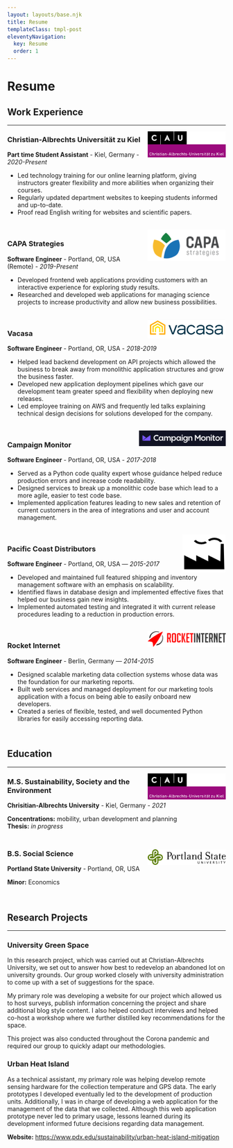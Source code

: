 ```yaml
---
layout: layouts/base.njk
title: Resume
templateClass: tmpl-post
eleventyNavigation:
  key: Resume
  order: 1
---
```

# Resume

## Work Experience
<hr />

<div style="float: right">
  <a href="https://uni-kiel.de">
    <img src="img/cau-logo.png" width="180" height="auto"/>
  </a>
</div>

### Christian-Albrechts Universität zu Kiel
**Part time Student Assistant** - Kiel, Germany - *2020-Present*

- Led technology training for our online learning platform, giving instructors greater flexibility and more abilities when organizing their courses.
- Regularly updated department websites to keeping students informed and up-to-date.
- Proof read English writing for websites and scientific papers.

<br />

<div style="float: right">
  <a href="https://capastrategies.com/">
    <img src="img/capa-logo-small.png" width="180" height="auto" />
  </a>
</div>

### CAPA Strategies
**Software Engineer** - Portland, OR, USA (Remote) - *2019-Present*

- Developed frontend web applications providing customers with an interactive experience for exploring study results.
- Researched and developed web applications for managing science projects to increase productivity and allow new business possibilities.

<br />

<div style="float: right">
  <a href="https://www.vacasa.com/">
    <img src="img/vacasa-logo.png" width="180" height="auto" />
  </a>
</div>

### Vacasa
**Software Engineer** - Portland, OR, USA - *2018-2019*

- Helped lead backend development on API projects which allowed the business to break away from monolithic application structures and grow the business faster.
- Developed new application deployment pipelines which gave our development team greater speed and flexibility when deploying new releases.
- Led employee training on AWS and frequently led talks explaining technical design decisions for solutions developed for the company.

<br />

<div style="float: right">
  <a href="https://www.campaignmonitor.com/">
    <img src="img/campaign-monitor.png" width="200" height="auto" />
  </a>
</div>

### Campaign Monitor
**Software Engineer** - Portland, OR, USA - *2017-2018*

- Served as a Python code quality expert whose guidance helped reduce production errors and increase code readability.
- Designed services to break up a monolithic code base which lead to a more agile, easier to test code base.
- Implemented application features leading to new sales and retention of current customers in the area of integrations and user and account management.

<br />

<div style="float: right">
  <img src="img/Factory.svg" width="100" height="auto" />
</div>

### Pacific Coast Distributors
**Software Engineer** - Portland, OR, USA —  *2015-2017*

- Developed and maintained full featured shipping and inventory management software with an emphasis on scalability.
- Identified flaws in database design and implemented effective fixes that helped our business gain new insights.
- Implemented automated testing and integrated it with current release procedures leading to a reduction in production errors.

<br />

<div style="float: right">
  <a href="https://www.rocket-internet.com/">
    <img src="img/rocket-internet-logo.png" width="180" height="auto" />
  </a>
</div>

### Rocket Internet
**Software Engineer** - Berlin, Germany — *2014-2015*

- Designed scalable marketing data collection systems whose data was the foundation for our marketing reports.
- Built web services and managed deployment for our marketing tools application with a focus on being able to easily onboard new developers.
- Created a series of flexible, tested, and well documented Python libraries for easily accessing reporting data.

<br />

## Education

<hr />

<div style="float: right">
  <a href="https://uni-kiel.de">
    <img src="img/cau-logo.png" width="180" height="auto"/>
  </a>
</div>

### M.S. Sustainability, Society and the Environment

**Chrisitian-Albrechts University** - Kiel, Germany - *2021*

<div>
<b>Concentrations:</b> mobility, urban development and planning
</div>
<div style="margin-bottom: 45px">
  <b>Thesis:</b> <i>in progress</i>
</div>

<div style="float: right">
  <a href="https://pdx.edu">
    <img src="img/portland-state-logo.svg" width="180" height="auto"/>
  </a>
</div>

### B.S. Social Science

**Portland State University** - Portland, OR, USA

**Minor:** Economics

<br />

## Research Projects

<hr />

### University Green Space

In this research project, which was carried out at Christian-Albrechts University, we set out to answer how best to redevelop an abandoned lot on university grounds. Our group worked closely with university administration to come up with a set of suggestions for the space.

My primary role was developing a website for our project which allowed us to host surveys, publish information concerning the project and share additional blog style content. I also helped conduct interviews and helped co-host a workshop where we further distilled key recommendations for the space.

This project was also conducted throughout the Corona pandemic and required our group to quickly adapt our methodologies.

### Urban Heat Island

As a technical assistant, my primary role was helping develop remote sensing hardware for the collection temperature and GPS data. The early prototypes I developed eventually led to the development of production units. Additionally, I was in charge of developing a web application for the management of the data that we collected. Although this web application prototype never led to primary usage, lessons learned during its development informed future decisions regarding data management.

**Website:**  https://www.pdx.edu/sustainability/urban-heat-island-mitigation
